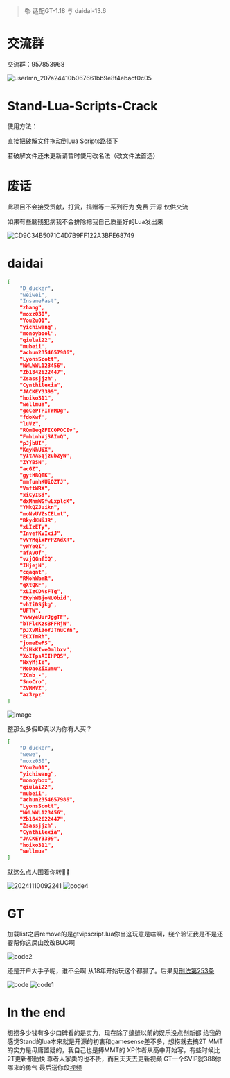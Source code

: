 > 📚 适配GT-1.18 与 daidai-13.6

# 交流群

交流群：957853968

![userlmn_207a24410b067661bb9e8f4ebacf0c05](https://github.com/user-attachments/assets/a5ca0ad8-7bde-482f-bd93-f1a92b854ad6)

# Stand-Lua-Scripts-Crack

使用方法：

直接把破解文件拖动到Lua Scripts路径下

若破解文件还未更新请暂时使用改名法（改文件法首选）

# 废话
此项目不会接受贡献，打赏，捐赠等一系列行为
免费 开源 仅供交流

如果有些脑残犯病我不会排除把我自己质量好的Lua发出来

![CD9C34B5071C4D7B9FF122A3BFE68749](https://github.com/user-attachments/assets/ffb708ed-66d6-4b4a-96be-4f5014ce260a)

# daidai

```sh
[
    "D_ducker",
    "weiwei",
    "InsanePast",
    "zhang",
    "moxz030",
    "You2u01",
    "yichiwang",
    "monoybool",
    "qiulai22",
    "mubeii",
    "achun2354657986",
    "LyonsScott",
    "WWLWWL123456",
    "Zb1842622447",
    "Zsassjjzh",
    "Cynthilexia",
    "JACKEY3399",
    "hoiko311",
    "wellmua",
    "geCePTPITrMDg",
    "fdoKwf",
    "luVz",
    "RQmBeqZFICOPOCIv",
    "FmhLnhVjSAImQ",
    "pJjbUI",
    "KqyNhUiX",
    "yItAASqjzubZyW",
    "ZYYBSN",
    "acGZ",
    "gytHBQTK",
    "mmfunhKUiQZTJ",
    "VmftWRX",
    "xiCyISd",
    "dxMhmWGfwLxplcK",
    "YNkQZJuikn",
    "moNvUVZsCELmt",
    "BkydKNiJR",
    "xLIzETy",
    "InvefKvIxiJ",
    "vVYMqixPrPZAdXR",
    "yWYeQI",
    "afAvOf",
    "vzjQGnfIQ",
    "IHjejN",
    "cqaqnt",
    "RMohWbmR",
    "qXtQKF",
    "xLIzCDNsFTg",
    "EKyhWBjoNUObid",
    "vhIiDSjkg",
    "UFTW",
    "vwwyeUurJggTF",
    "bTFlcKzsBFFRjW",
    "pJXvMizoYJTnuCYn",
    "ECXTmRh",
    "jomeEwFS",
    "CiHkKIweOmlbxv",
    "XoITpsAIIHPQS",
    "NxyMjIe",
    "MoDaoZiXumu",
    "ZCnb_-",
    "SnoCro",
    "ZVMMVZ",
    "az3zpz"
]
```
![image](https://github.com/user-attachments/assets/c7e6dbc0-6309-4496-9d28-adf19cd7e2af)

整那么多假ID真以为你有人买？

```sh
[
    "D_ducker",
    "wewe",
    "moxz030",
    "You2u01",
    "yichiwang",
    "monoybox",
    "qiulai22",
    "mubeii",
    "achun2354657986",
    "LyonsScott",
    "WWLWWL123456",
    "Zb1842622447",
    "Zsassjjzh",
    "Cynthilexia",
    "JACKEY3399",
    "hoiko311",
    "wellmua"
]
```
就这么点人围着你转🙌🏼

![20241110092241](https://github.com/user-attachments/assets/e077797e-cb7e-4b11-9191-fca709b15023)
![code4](https://github.com/user-attachments/assets/85286e0c-0a26-4c97-b3a2-737ff6b4376f)

# GT
加载list之后remove的是gtvipscript.lua你当这玩意是啥啊，绕个验证我是不是还要帮你这屎山改改BUG啊

![code2](https://github.com/user-attachments/assets/697ae20b-da99-4161-864f-b7d9ec3af214)

还是开户大手子呢，谁不会啊 从18年开始玩这个都腻了。后果见[刑法第253条][侵犯公民个人信息罪]

[侵犯公民个人信息罪]:   https://baike.baidu.com/item/%E4%BE%B5%E7%8A%AF%E5%85%AC%E6%B0%91%E4%B8%AA%E4%BA%BA%E4%BF%A1%E6%81%AF%E7%BD%AA/23778083

![code](https://github.com/user-attachments/assets/e6aec762-2d45-4d1b-b131-e39080a48b00)
![code1](https://github.com/user-attachments/assets/6c148373-1101-434b-b5eb-40bb37be8bfb)


# In the end
想捞多少钱有多少口碑看的是实力，现在除了缝缝以前的娱乐没点创新都
给我的感觉Stand的lua本来就是开源的初衷和gamesense差不多，想捞就去搞2T
MMT的实力是毋庸置疑的，我自己也是捧MMT的
XP作者从高中开始写，有些时候比2T更新都勤快
尊者人家卖的也不贵，而且天天去更新视频
GT一个SVIP就388你哪来的勇气
最后送你段[视频][you are an idiot!]

[you are an idiot!]:   https://www.youtube.com/watch?v=hiRacdl02w4
